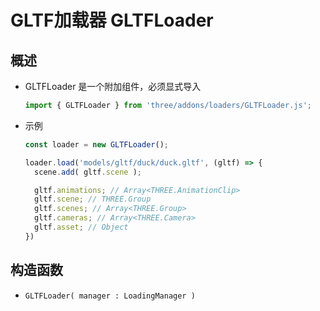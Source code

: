 # GLTF加载器 GLTFLoader

## 概述

+ GLTFLoader 是一个附加组件，必须显式导入

  ```js
  import { GLTFLoader } from 'three/addons/loaders/GLTFLoader.js';
  ```

+ 示例

  ```js
  const loader = new GLTFLoader();

  loader.load('models/gltf/duck/duck.gltf', (gltf) => {
    scene.add( gltf.scene );

    gltf.animations; // Array<THREE.AnimationClip>
    gltf.scene; // THREE.Group
    gltf.scenes; // Array<THREE.Group>
    gltf.cameras; // Array<THREE.Camera>
    gltf.asset; // Object
  })
  ```

## 构造函数

+ `GLTFLoader( manager : LoadingManager )`
